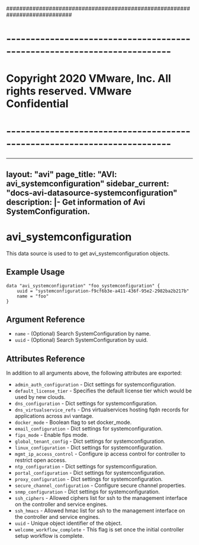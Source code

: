 ############################################################################
# ------------------------------------------------------------------------
# Copyright 2020 VMware, Inc.  All rights reserved. VMware Confidential
# ------------------------------------------------------------------------
###

---
layout: "avi"
page_title: "AVI: avi_systemconfiguration"
sidebar_current: "docs-avi-datasource-systemconfiguration"
description: |-
  Get information of Avi SystemConfiguration.
---

# avi_systemconfiguration

This data source is used to to get avi_systemconfiguration objects.

## Example Usage

```hcl
data "avi_systemconfiguration" "foo_systemconfiguration" {
    uuid = "systemconfiguration-f9cf6b3e-a411-436f-95e2-2982ba2b217b"
    name = "foo"
}
```

## Argument Reference

* `name` - (Optional) Search SystemConfiguration by name.
* `uuid` - (Optional) Search SystemConfiguration by uuid.

## Attributes Reference

In addition to all arguments above, the following attributes are exported:

* `admin_auth_configuration` - Dict settings for systemconfiguration.
* `default_license_tier` - Specifies the default license tier which would be used by new clouds.
* `dns_configuration` - Dict settings for systemconfiguration.
* `dns_virtualservice_refs` - Dns virtualservices hosting fqdn records for applications across avi vantage.
* `docker_mode` - Boolean flag to set docker_mode.
* `email_configuration` - Dict settings for systemconfiguration.
* `fips_mode` - Enable fips mode.
* `global_tenant_config` - Dict settings for systemconfiguration.
* `linux_configuration` - Dict settings for systemconfiguration.
* `mgmt_ip_access_control` - Configure ip access control for controller to restrict open access.
* `ntp_configuration` - Dict settings for systemconfiguration.
* `portal_configuration` - Dict settings for systemconfiguration.
* `proxy_configuration` - Dict settings for systemconfiguration.
* `secure_channel_configuration` - Configure secure channel properties.
* `snmp_configuration` - Dict settings for systemconfiguration.
* `ssh_ciphers` - Allowed ciphers list for ssh to the management interface on the controller and service engines.
* `ssh_hmacs` - Allowed hmac list for ssh to the management interface on the controller and service engines.
* `uuid` - Unique object identifier of the object.
* `welcome_workflow_complete` - This flag is set once the initial controller setup workflow is complete.

